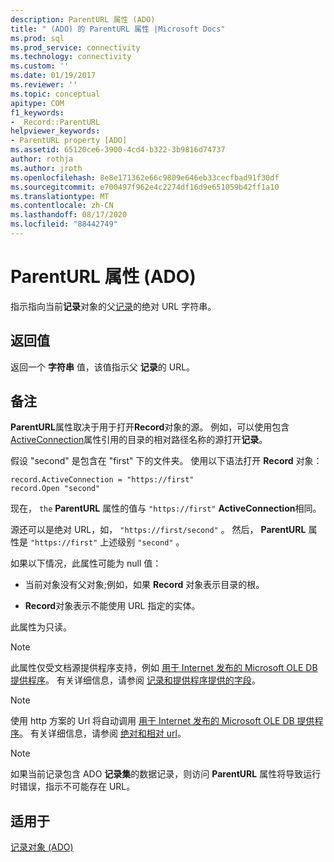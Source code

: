 ```yaml
---
description: ParentURL 属性 (ADO)
title: " (ADO) 的 ParentURL 属性 |Microsoft Docs"
ms.prod: sql
ms.prod_service: connectivity
ms.technology: connectivity
ms.custom: ''
ms.date: 01/19/2017
ms.reviewer: ''
ms.topic: conceptual
apitype: COM
f1_keywords:
- _Record::ParentURL
helpviewer_keywords:
- ParentURL property [ADO]
ms.assetid: 65120ce6-3900-4cd4-b322-3b9816d74737
author: rothja
ms.author: jroth
ms.openlocfilehash: 8e8e171362e66c9809e646eb33cecfbad91f30df
ms.sourcegitcommit: e700497f962e4c2274df16d9e651059b42ff1a10
ms.translationtype: MT
ms.contentlocale: zh-CN
ms.lasthandoff: 08/17/2020
ms.locfileid: "88442749"
---
```

# <a name="parenturl-property-ado"></a>ParentURL 属性 (ADO)
指示指向当前**记录**对象的父[记录](../../../ado/reference/ado-api/record-object-ado.md)的绝对 URL 字符串。  
  
## <a name="return-value"></a>返回值  
 返回一个 **字符串** 值，该值指示父 **记录**的 URL。  
  
## <a name="remarks"></a>备注  
 **ParentURL**属性取决于用于打开**Record**对象的源。 例如，可以使用包含[ActiveConnection](../../../ado/reference/ado-api/activeconnection-property-ado.md)属性引用的目录的相对路径名称的源打开**记录**。  
  
 假设 "second" 是包含在 "first" 下的文件夹。 使用以下语法打开 **Record** 对象：  
  
```  
record.ActiveConnection = "https://first"  
record.Open "second"  
```  
  
 现在， `the` **ParentURL** 属性的值与 `"https://first"` **ActiveConnection**相同。  
  
 源还可以是绝对 URL，如， `"https://first/second"` 。 然后， **ParentURL** 属性是 `"https://first"` 上述级别 `"second"` 。  
  
 如果以下情况，此属性可能为 null 值：  
  
-   当前对象没有父对象;例如，如果 **Record** 对象表示目录的根。  
  
-   **Record**对象表示不能使用 URL 指定的实体。  
  
 此属性为只读。  
  
> [!NOTE]
>  此属性仅受文档源提供程序支持，例如 [用于 Internet 发布的 Microsoft OLE DB 提供程序](../../../ado/guide/appendixes/microsoft-ole-db-provider-for-internet-publishing.md)。 有关详细信息，请参阅 [记录和提供程序提供的字段](../../../ado/guide/data/records-and-provider-supplied-fields.md)。  
  
> [!NOTE]
>  使用 http 方案的 Url 将自动调用 [用于 Internet 发布的 Microsoft OLE DB 提供程序](../../../ado/guide/appendixes/microsoft-ole-db-provider-for-internet-publishing.md)。 有关详细信息，请参阅 [绝对和相对 url](../../../ado/guide/data/absolute-and-relative-urls.md)。  
  
> [!NOTE]
>  如果当前记录包含 ADO **记录集**的数据记录，则访问 **ParentURL** 属性将导致运行时错误，指示不可能存在 URL。  
  
## <a name="applies-to"></a>适用于  
 [记录对象 (ADO)](../../../ado/reference/ado-api/record-object-ado.md)
